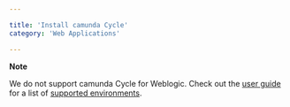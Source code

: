 ```yaml
---

title: 'Install camunda Cycle'
category: 'Web Applications'

---
```


<div class="alert alert-warning">
  <p><strong>Note</strong></p>
  <p>We do not support camunda Cycle for Weblogic. Check out the <a href="ref:/guides/user-guide/">user guide</a> for a list of <a href="ref:/guides/user-guide/#introduction-supported-environments-for-version-71">supported environments</a>.</p>
</div>